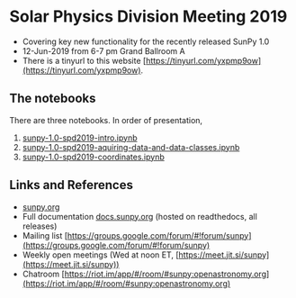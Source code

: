 # Solar Physics Division Meeting 2019

* Covering key new functionality for the recently released SunPy 1.0
* 12-Jun-2019 from 6-7 pm Grand Ballroom A
* There is a tinyurl to this website [https://tinyurl.com/yxpmp9ow](https://tinyurl.com/yxpmp9ow).

## The notebooks
There are three notebooks. In order of presentation,
1. [sunpy-1.0-spd2019-intro.ipynb](sunpy-1.0-spd2019-intro.ipynb)
2. [sunpy-1.0-spd2019-aquiring-data-and-data-classes.ipynb](sunpy-1.0-spd2019-aquiring-data-and-data-classes.ipynb)
3. [sunpy-1.0-spd2019-coordinates.ipynb](sunpy-1.0-spd2019-coordinates.ipynb)

## Links and References
* [sunpy.org](sunpy.org)
* Full documentation [docs.sunpy.org](docs.sunpy.org) (hosted on readthedocs, all releases)
* Mailing list [https://groups.google.com/forum/#!forum/sunpy](https://groups.google.com/forum/#!forum/sunpy)
* Weekly open meetings (Wed at noon ET, [https://meet.jit.si/sunpy](https://meet.jit.si/sunpy))
* Chatroom [https://riot.im/app/#/room/#sunpy:openastronomy.org](https://riot.im/app/#/room/#sunpy:openastronomy.org)


